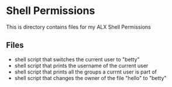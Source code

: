 # Shell Permissions

This is directory contains files for my ALX Shell Permissions

## Files

* shell script that switches the current user to "betty"
* shell script that prints the username of the current user
* shell script that prints all the groups a currnt user is part of
* shell script that changes the owner of the file "hello" to "betty"

